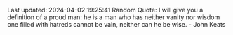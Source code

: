 Last updated: 2024-04-02 19:25:41
Random Quote: I will give you a definition of a proud man: he is a man who has neither vanity nor wisdom one filled with hatreds cannot be vain, neither can he be wise. - John Keats